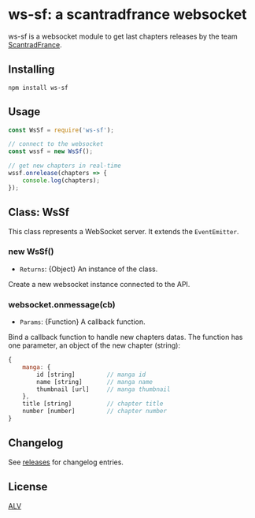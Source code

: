 # ws-sf: a scantradfrance websocket

ws-sf is a websocket module to get last chapters releases by the team [ScantradFrance](https://scantrad.net).

## Installing

```
npm install ws-sf
```

## Usage

```js
const WsSf = require('ws-sf');

// connect to the websocket
const wssf = new WsSf();

// get new chapters in real-time
wssf.onrelease(chapters => {
	console.log(chapters);
});

```

## Class: WsSf

This class represents a WebSocket server. It extends the `EventEmitter`.

### new WsSf()
- `Returns`: {Object} An instance of the class.

Create a new websocket instance connected to the API.

### websocket.onmessage(cb)
- `Params`: {Function} A callback function.

Bind a callback function to handle new chapters datas.
The function has one parameter, an object of the new chapter (string):
```js
{
	manga: {
		id [string] 		// manga id
		name [string] 		// manga name
		thumbnail [url] 	// manga thumbnail
	}, 
	title [string] 			// chapter title
	number [number]			// chapter number
}
```

## Changelog

See [releases](https://github.com/Dastan21/ws-sf/releases) for changelog entries.

## License

[ALV](LICENSE)
